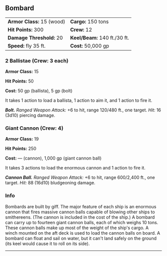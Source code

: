 ﻿## Bombard

|                            |                               |
|----------------------------|-------------------------------|
| **Armor Class:** 15 (wood) | **Cargo:** 150 tons           |
| **Hit Points:** 300        | **Crew:** 12                  |
| **Damage Threshold:** 20   | **Keel/Beam:** 140 ft./30 ft. |
| **Speed:** fly 35 ft.      | **Cost:** 50,000 gp           |

### 2 Ballistae (Crew: 3 each)

**Armor Class:** 15

**Hit Points:** 50

**Cost:** 50 gp (ballista), 5 gp (bolt)

It takes 1 action to load a ballista, 1 action to aim it, and 1 action to fire it.

***Bolt.*** *Ranged Weapon Attack:*  +6 to hit, range 120/480 ft., one target. *Hit:* 16 (3d10) piercing damage.

### Giant Cannon (Crew: 4)

**Armor Class:** 19

**Hit Points:** 250

**Cost:** — (cannon), 1,000 gp (giant cannon ball)

It takes 3 actions to load the enormous cannon and 1 action to fire it.

***Cannon Ball.*** *Ranged Weapon Attack:*  +6 to hit, range 600/2,400 ft., one target. *Hit:* 88 (16d10) bludgeoning damage.

### Info

Bombards are built by giff. The major feature of each ship is an enormous cannon that fires massive cannon balls capable of blowing other ships to smithereens. (The cannon is included in the cost of the ship.) A bombard can carry up to fourteen giant cannon balls, each of which weighs 10 tons. These cannon balls make up most of the weight of the ship's cargo. A winch mounted on the aft deck is used to load the cannon balls on board.
A bombard can float and sail on water, but it can't land safely on the ground (its keel would cause it to roll on its side).

---

